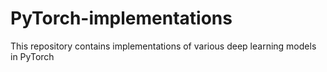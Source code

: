 # PyTorch-implementations
This repository contains implementations of various deep learning models in PyTorch
